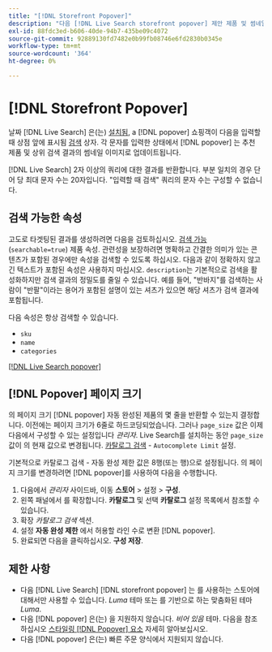 ```yaml
---
title: "[!DNL Storefront Popover]"
description: "다음 [!DNL Live Search storefront popover] 제안 제품 및 썸네일을 동적으로 반환합니다."
exl-id: 88fdc3ed-b606-40de-94b7-435be09c4072
source-git-commit: 92889130fd7482e0b99fb08746e6fd2830b0345e
workflow-type: tm+mt
source-wordcount: '364'
ht-degree: 0%

---
```


# [!DNL Storefront Popover]

날짜 [!DNL Live Search] 은(는) [설치됨](install.md), a [!DNL popover] 쇼핑객이 다음을 입력할 때 상점 앞에 표시됨 [검색](https://experienceleague.adobe.com/docs/commerce-admin/catalog/catalog/search/search.html#quick-search) 상자. 각 문자를 입력한 상태에서 [!DNL popover] 는 추천 제품 및 상위 검색 결과의 썸네일 이미지로 업데이트됩니다.

[!DNL Live Search] 2자 이상의 쿼리에 대한 결과를 반환합니다. 부분 일치의 경우 단어 당 최대 문자 수는 20자입니다. &quot;입력할 때 검색&quot; 쿼리의 문자 수는 구성할 수 없습니다.

## 검색 가능한 속성

고도로 타겟팅된 결과를 생성하려면 다음을 검토하십시오. [검색 가능](https://experienceleague.adobe.com/docs/commerce-admin/catalog/product-attributes/product-attributes.html) (`searchable=true`) 제품 속성. 관련성을 보장하려면 명확하고 간결한 의미가 있는 콘텐츠가 포함된 경우에만 속성을 검색할 수 있도록 하십시오. 다음과 같이 정확하지 않고 긴 텍스트가 포함된 속성은 사용하지 마십시오. `description`는 기본적으로 검색을 활성화하지만 검색 결과의 정밀도를 줄일 수 있습니다. 예를 들어, &quot;반바지&quot;를 검색하는 사람이 &quot;반팔&quot;이라는 용어가 포함된 설명이 있는 셔츠가 있으면 해당 셔츠가 검색 결과에 포함됩니다.

다음 속성은 항상 검색할 수 있습니다.

* `sku`
* `name`
* `categories`

[[!DNL Live Search popover]](assets/storefront-search-as-you-type.png)

## [!DNL Popover] 페이지 크기

의 페이지 크기 [!DNL popover] 자동 완성된 제품의 몇 줄을 반환할 수 있는지 결정합니다. 이전에는 페이지 크기가 6줄로 하드코딩되었습니다. 그러나 `page_size` 값은 이제 다음에서 구성할 수 있는 설정입니다 *관리자*. Live Search를 설치하는 동안 `page_size` 값이 의 현재 값으로 변경됩니다. [카탈로그 검색](https://experienceleague.adobe.com/docs/commerce-admin/config/catalog/catalog.html) - `Autocomplete Limit` 설정.

기본적으로 카탈로그 검색 - 자동 완성 제한 값은 8행(또는 행)으로 설정됩니다. 의 페이지 크기를 변경하려면 [!DNL popover]를 사용하여 다음을 수행합니다.

1. 다음에서 *관리자* 사이드바, 이동 **스토어** > 설정 > **구성**.
1. 왼쪽 패널에서 를 확장합니다. **카탈로그** 및 선택 **카탈로그** 설정 목록에서 참조할 수 있습니다.
1. 확장 *카탈로그 검색* 섹션.
1. 설정 **자동 완성 제한** 에서 허용할 라인 수로 변환 [!DNL popover].
1. 완료되면 다음을 클릭하십시오. **구성 저장**.

## 제한 사항

* 다음 [!DNL Live Search] [!DNL storefront popover] 는 를 사용하는 스토어에 대해서만 사용할 수 있습니다. *Luma* 테마 또는 를 기반으로 하는 맞춤화된 테마 *Luma*.
* 다음 [!DNL popover] 은(는) 을 지원하지 않습니다. *비어 있음* 테마. 다음을 참조하십시오 [스타일링 [!DNL Popover] 요소](storefront-popover-styling.md) 자세히 알아보십시오.
* 다음 [!DNL popover] 은(는) 빠른 주문 양식에서 지원되지 않습니다.
